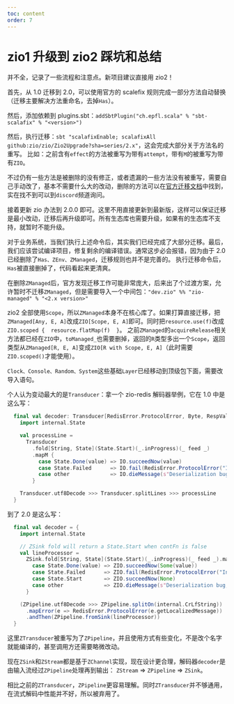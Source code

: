 ```yaml
---
toc: content
order: 7
---
```


# zio1 升级到 zio2 踩坑和总结

并不全，记录了一些流程和注意点。新项目建议直接用 zio2！

首先，从 1.0 迁移到 2.0，可以使用官方的 scalefix 规则完成一部分方法自动替换（迁移主要解决方法重命名，去掉`Has`）。

然后，添加依赖到 plugins.sbt：`addSbtPlugin("ch.epfl.scala" % "sbt-scalafix" % "<version>")`

然后，执行迁移：`sbt "scalafixEnable; scalafixAll github:zio/zio/Zio2Upgrade?sha=series/2.x"`，这会完成大部分关于方法名的重写。
比如：之前含有`effect`的方法被重写为带有`attempt`，带有`M`的被重写为带有`ZIO`。

不过仍有一些方法是被删除的没有修正，或者遗漏的一些方法没有被重写，需要自己手动改了，基本不需要什么大的改动，删除的方法可以在[官方迁移文档](https://zio.dev/guides/migrate/zio-2.x-migration-guide)中找到，实在找不到可以到`discord`频道询问。

接着更新 zio 办法到 2.0.0 即可。这里不用直接更新到最新版，这样可以保证迁移是最小改动，迁移后再升级即可。所有生态库也需要升级，如果有的生态库不支持，就暂时不能升级。

对于业务系统，当我们执行上述命令后，其实我们已经完成了大部分迁移。最后，我们应该尝试编译项目，修复剩余的编译错误。通常这步必会报错，因为由于 2.0 已经删除了`Has、ZEnv、ZManaged`，迁移规则也并不是完善的。
执行迁移命令后，`Has`被直接删掉了，代码看起来更清爽。

在删除`ZManaged`后，官方发现迁移工作可能非常庞大，后来出了个过渡方案，允许暂时不迁移`ZManaged`，但是需要导入一个中间包：`"dev.zio" %% "zio-managed" % "<2.x version>"`

zio2 全部使用`Scope`，所以`ZManaged`本身不在核心库了。如果打算直接迁移，把`ZManaged[Any, E, A]`改成`ZIO[Scope, E, A]`即可。同时把`resource.use(f)`改成`ZIO.scoped {  resource.flatMap(f)  }`。
之前`ZManaged`的`acquireRelease`相关方法都已经在`ZIO`中，`toManaged_`也需要删掉，返回的`R`类型多出一个`Scope`，返回类型从`ZManaged[R, E, A]`变成`ZIO[R with Scope, E, A]`（此时需要`ZIO.scoped()`才能使用）。

`Clock、Console、Random、System`这些基础`Layer`已经移动到顶级包下面，需要改导入语句。

个人认为变动最大的是`Transducer`：拿一个 zio-redis 解码器举例，它在 1.0 中是这么写：

```scala
  final val decoder: Transducer[RedisError.ProtocolError, Byte, RespValue] = {
    import internal.State

    val processLine =
      Transducer
        .fold[String, State](State.Start)(_.inProgress)(_ feed _)
        .mapM {
          case State.Done(value) => IO.succeedNow(value)
          case State.Failed      => IO.fail(RedisError.ProtocolError("Invalid data received."))
          case other             => IO.dieMessage(s"Deserialization bug, should not get $other")
        }

    Transducer.utf8Decode >>> Transducer.splitLines >>> processLine
  }
```

到了 2.0 是这么写：

```scala
  final val decoder = {
    import internal.State

    // ZSink fold will return a State.Start when contFn is false
    val lineProcessor =
      ZSink.fold[String, State](State.Start)(_.inProgress)(_ feed _).mapZIO {
        case State.Done(value) => ZIO.succeedNow(Some(value))
        case State.Failed      => ZIO.fail(RedisError.ProtocolError("Invalid data received."))
        case State.Start       => ZIO.succeedNow(None)
        case other             => ZIO.dieMessage(s"Deserialization bug, should not get $other")
      }

    (ZPipeline.utf8Decode >>> ZPipeline.splitOn(internal.CrLfString))
      .mapError(e => RedisError.ProtocolError(e.getLocalizedMessage))
      .andThen(ZPipeline.fromSink(lineProcessor))
  }
```

这里`ZTransducer`被重写为了`ZPipeline`，并且使用方式有些变化，不是改个名字就能编译的，甚至调用方还需要略微改动。

现在`ZSink`和`ZStream`都是基于`ZChannel`实现，现在设计更合理，解码器`decoder`是由输入流经过`ZPipeline`处理再到输出： `ZStream` => `ZPipeline` => `ZSink`。

相比之前的`ZTransducer`，`ZPipeline`更容易理解。同时`ZTransducer`并不够通用，在流式解码中性能并不好，所以被弃用了。
